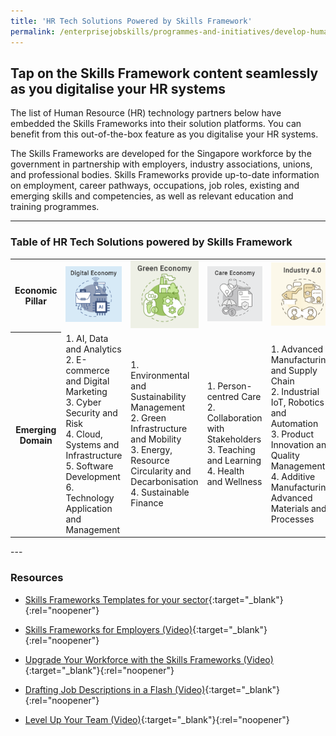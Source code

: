 ```yaml
---
title: 'HR Tech Solutions Powered by Skills Framework'
permalink: /enterprisejobskills/programmes-and-initiatives/develop-human-capital/hr-tech-solutions-powered-by-skills-framework/
---
```


## Tap on the Skills Framework content seamlessly as you digitalise your HR systems

The list of Human Resource (HR) technology partners below have embedded the Skills Frameworks into their solution platforms. You can benefit from this out-of-the-box feature as you digitalise your HR systems.

The Skills Frameworks are developed for the Singapore workforce by the government in partnership with employers, industry associations, unions, and professional bodies. Skills Frameworks provide up-to-date information on employment, career pathways, occupations, job roles, existing and emerging skills and competencies, as well as relevant education and training programmes.

---

### Table of HR Tech Solutions powered by Skills Framework

<table>
<tr>
<th style="font-size:14px; width:10%；"><b>Economic Pillar</b></th>
<td style="font-size:14px; width:auto；"><img style="align:center" src="/images/epjs/programmes-and-initiatives/upgrade-skills/sf_series_digital.jpg" alt="Digital Economy"></td>
<td style="font-size:14px; width:auto；"><img style="align:center" src="/images/epjs/programmes-and-initiatives/upgrade-skills/sf_series_green.jpg" alt="Green Economy"></td>
<td style="font-size:14px;width:auto；"><img style="align:center" src="/images/epjs/programmes-and-initiatives/upgrade-skills/sf_series_care.jpg" alt="Care Economy"></td>
<td style="font-size:14px; width:auto；"><img style="align:center" src="/images/epjs/programmes-and-initiatives/upgrade-skills/sf_series_i40.jpg" alt="Industry 4.0"></td>
</tr>
<tr>
<th style="font-size:14px;"><b>Emerging Domain</b></th> 
<td style="font-size:14px;">1. AI, Data and Analytics<br>2. E-commerce and Digital Marketing<br>3. Cyber Security and Risk<br>4. Cloud, Systems and Infrastructure<br>5. Software Development<br>6. Technology Application and Management</td>
<td style="font-size:14px;">1. Environmental and Sustainability Management<br>2. Green Infrastructure and Mobility<br>3. Energy, Resource Circularity and Decarbonisation<br>4. Sustainable Finance</td>
<td style="font-size:14px;">1. Person-centred Care<br>2. Collaboration with Stakeholders<br>3. Teaching and Learning<br>4. Health and Wellness</td>
<td style="font-size:14px;">1. Advanced Manufacturing and Supply Chain<br>2. Industrial IoT, Robotics and Automation<br>3. Product Innovation and Quality Management<br>4. Additive Manufacturing, Advanced Materials and Processes</td>
</tr>
</table>
---

### Resources

- [Skills Frameworks Templates for your sector](_nothing){:target="_blank"}{:rel="noopener"}

- [Skills Frameworks for Employers (Video)](_nothing){:target="_blank"}{:rel="noopener"}

- [Upgrade Your Workforce with the Skills Frameworks (Video)](_nothing){:target="_blank"}{:rel="noopener"}

- [Drafting Job Descriptions in a Flash (Video)](_nothing){:target="_blank"}{:rel="noopener"}

- [Level Up Your Team (Video)](_nothing){:target="_blank"}{:rel="noopener"}
